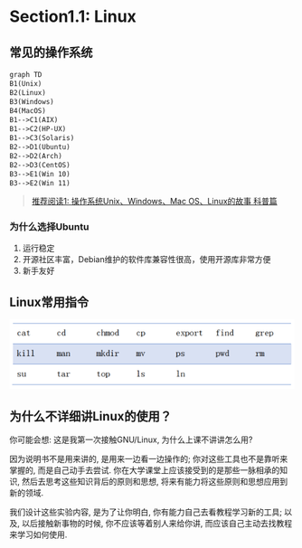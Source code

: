 # Section1.1: Linux

## 常见的操作系统

```mermaid
graph TD
B1(Unix)
B2(Linux)
B3(Windows)
B4(MacOS)
B1-->C1(AIX)
B1-->C2(HP-UX)
B1-->C3(Solaris)
B2-->D1(Ubuntu)
B2-->D2(Arch)
B2-->D3(CentOS)
B3-->E1(Win 10)
B3-->E2(Win 11)
```

> [推荐阅读1: 操作系统Unix、Windows、Mac OS、Linux的故事 科普篇](https://blog.csdn.net/zhanghow/article/details/53542397)

### 为什么选择Ubuntu

1. 运行稳定
2. 开源社区丰富，Debian维护的软件库兼容性很高，使用开源库非常方便
3. 新手友好

## Linux常用指令

![](./assets/Commands.png)

## 为什么不详细讲Linux的使用？

你可能会想: 这是我第一次接触GNU/Linux, 为什么上课不讲讲怎么用?

因为说明书不是用来讲的, 是用来一边看一边操作的; 你对这些工具也不是靠听来掌握的, 而是自己动手去尝试. 你在大学课堂上应该接受到的是那些一脉相承的知识, 然后去思考这些知识背后的原则和思想, 将来有能力将这些原则和思想应用到新的领域.

我们设计这些实验内容, 是为了让你明白, 你有能力自己去看教程学习新的工具; 以及, 以后接触新事物的时候, 你不应该等着别人来给你讲, 而应该自己主动去找教程来学习如何使用.